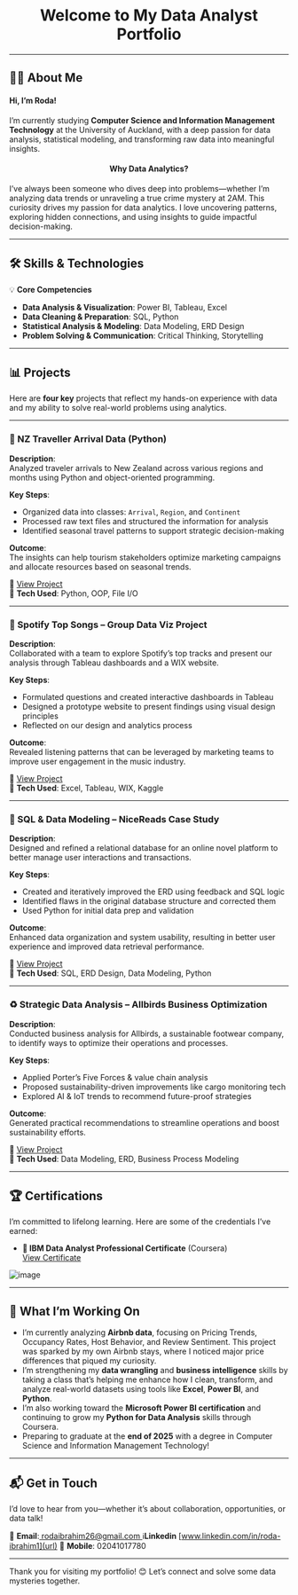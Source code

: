 <h1 align="center">Welcome to My Data Analyst Portfolio</h1>

---

## 👩‍💻 About Me

#### Hi, I’m Roda!

I’m currently studying **Computer Science and Information Management Technology** at the University of Auckland, with a deep passion for data analysis, statistical modeling, and transforming raw data into meaningful insights.

<h4 align="center">Why Data Analytics?</h4>

I’ve always been someone who dives deep into problems—whether I’m analyzing data trends or unraveling a true crime mystery at 2AM. This curiosity drives my passion for data analytics. I love uncovering patterns, exploring hidden connections, and using insights to guide impactful decision-making.  

---

## 🛠 Skills & Technologies

💡 **Core Competencies**  
- **Data Analysis & Visualization**: Power BI, Tableau, Excel  
- **Data Cleaning & Preparation**: SQL, Python  
- **Statistical Analysis & Modeling**: Data Modeling, ERD Design  
- **Problem Solving & Communication**: Critical Thinking, Storytelling  

---

## 📊 Projects

Here are **four key** projects that reflect my hands-on experience with data and my ability to solve real-world problems using analytics.

---

### 📌 NZ Traveller Arrival Data (Python)

**Description**:  
Analyzed traveler arrivals to New Zealand across various regions and months using Python and object-oriented programming.

**Key Steps**:
- Organized data into classes: `Arrival`, `Region`, and `Continent`
- Processed raw text files and structured the information for analysis
- Identified seasonal travel patterns to support strategic decision-making

**Outcome**:  
The insights can help tourism stakeholders optimize marketing campaigns and allocate resources based on seasonal trends.

🔗 [View Project](https://github.com/rodaibrahim/portfolio/blob/main/NZ-Resident%20Traveller%20Arrivals%20Analysis.ipynb)  
🔧 **Tech Used**: Python, OOP, File I/O  

---

### 🎵 Spotify Top Songs – Group Data Viz Project

**Description**:  
Collaborated with a team to explore Spotify’s top tracks and present our analysis through Tableau dashboards and a WIX website.

**Key Steps**:
- Formulated questions and created interactive dashboards in Tableau
- Designed a prototype website to present findings using visual design principles
- Reflected on our design and analytics process

**Outcome**:  
Revealed listening patterns that can be leveraged by marketing teams to improve user engagement in the music industry.

🔗 [View Project](https://github.com/rodaibrahim/portfolio/blob/main/Top%20Spotify%20Songs.pdf)  
🔧 **Tech Used**: Excel, Tableau, WIX, Kaggle  

---

### 🧩 SQL & Data Modeling – NiceReads Case Study

**Description**:  
Designed and refined a relational database for an online novel platform to better manage user interactions and transactions.

**Key Steps**:
- Created and iteratively improved the ERD using feedback and SQL logic
- Identified flaws in the original database structure and corrected them
- Used Python for initial data prep and validation

**Outcome**:  
Enhanced data organization and system usability, resulting in better user experience and improved data retrieval performance.

🔗 [View Project](https://github.com/rodaibrahim/portfolio/blob/main/Design%20%26%20Data%20Modeling.pdf)  
🔧 **Tech Used**: SQL, ERD Design, Data Modeling, Python  

---

### ♻️ Strategic Data Analysis – Allbirds Business Optimization

**Description**:  
Conducted business analysis for Allbirds, a sustainable footwear company, to identify ways to optimize their operations and processes.

**Key Steps**:
- Applied Porter’s Five Forces & value chain analysis
- Proposed sustainability-driven improvements like cargo monitoring tech
- Explored AI & IoT trends to recommend future-proof strategies

**Outcome**:  
Generated practical recommendations to streamline operations and boost sustainability efforts.

🔗 [View Project](https://github.com/rodaibrahim/portfolio/blob/main/Allbirds-Sustainable-Footwear.doc)  
🔧 **Tech Used**: Data Modeling, ERD, Business Process Modeling  

---

## 🏆 Certifications

I’m committed to lifelong learning. Here are some of the credentials I’ve earned:

- **📜 IBM Data Analyst Professional Certificate** (Coursera)  
  [View Certificate](https://github.com/rodaibrahim/portfolio/blob/main/Coursera%20W3OWB0FOVYSV.pdf)  

![image](https://github.com/user-attachments/assets/fc019141-80b2-4823-9b3e-70e6fdc35597)

---

## 🚀 What I’m Working On

- I’m currently analyzing **Airbnb data**, focusing on Pricing Trends, Occupancy Rates, Host Behavior, and Review Sentiment. This project was sparked by my own Airbnb stays, where I noticed major price differences that piqued my curiosity.
- I’m strengthening my **data wrangling** and **business intelligence** skills by taking a class that’s helping me enhance how I clean, transform, and analyze real-world datasets using tools like **Excel**, **Power BI**, and **Python**.
- I’m also working toward the **Microsoft Power BI certification** and continuing to grow my **Python for Data Analysis** skills through Coursera.
- Preparing to graduate at the **end of 2025** with a degree in Computer Science and Information Management Technology!

---

## 📬 Get in Touch

I’d love to hear from you—whether it’s about collaboration, opportunities, or data talk!

📧 **Email**:[ rodaibrahim26@gmail.com  ](url)
ℹ️**Linkedin** [www.linkedin.com/in/roda-ibrahim1](url)
📱 **Mobile**: 02041017780  

---

Thank you for visiting my portfolio! 😊 Let’s connect and solve some data mysteries together.
